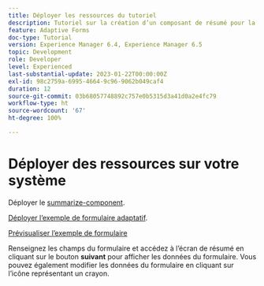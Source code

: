 ```yaml
---
title: Déployer les ressources du tutoriel
description: Tutoriel sur la création d’un composant de résumé pour la révision des données de formulaire avant envoi.
feature: Adaptive Forms
doc-type: Tutorial
version: Experience Manager 6.4, Experience Manager 6.5
topic: Development
role: Developer
level: Experienced
last-substantial-update: 2023-01-22T00:00:00Z
exl-id: 98c2759a-6995-4664-9c96-9062b049caf4
duration: 12
source-git-commit: 03b68057748892c757e0b5315d3a41d0a2e4fc79
workflow-type: ht
source-wordcount: '67'
ht-degree: 100%

---
```


# Déployer des ressources sur votre système

Déployer le [summarize-component](assets/summarize-component.zip).

[Déployer l’exemple de formulaire adaptatif](assets/sample-adaptive-form.zip).

[Prévisualiser l’exemple de formulaire](http://localhost:4502/content/dam/formsanddocuments/testsummary/jcr:content?wcmmode=disabled)

Renseignez les champs du formulaire et accédez à l’écran de résumé en cliquant sur le bouton **suivant** pour afficher les données du formulaire. Vous pouvez également modifier les données du formulaire en cliquant sur l’icône représentant un crayon.
